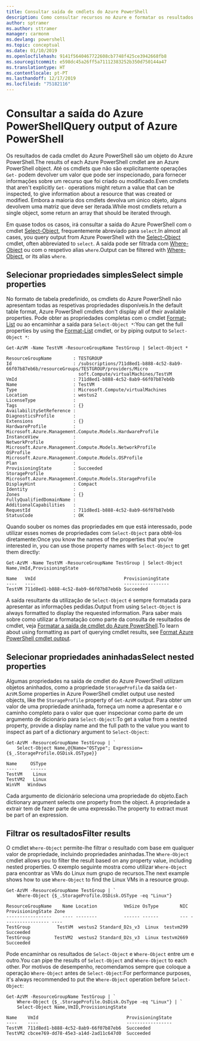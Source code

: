 ```yaml
---
title: Consultar saída de cmdlets do Azure PowerShell
description: Como consultar recursos no Azure e formatar os resultados.
author: sptramer
ms.author: sttramer
manager: carmonm
ms.devlang: powershell
ms.topic: conceptual
ms.date: 01/10/2019
ms.openlocfilehash: 9141f5640467722608cb7748f425ce3942668fb8
ms.sourcegitcommit: e598dc45a26ff5a71112383252b350d750144a47
ms.translationtype: HT
ms.contentlocale: pt-PT
ms.lasthandoff: 12/17/2019
ms.locfileid: "75182116"
---
```

# <a name="query-output-of-azure-powershell"></a><span data-ttu-id="2ce63-103">Consultar a saída do Azure PowerShell</span><span class="sxs-lookup"><span data-stu-id="2ce63-103">Query output of Azure PowerShell</span></span> 

<span data-ttu-id="2ce63-104">Os resultados de cada cmdlet do Azure PowerShell são um objeto do Azure PowerShell.</span><span class="sxs-lookup"><span data-stu-id="2ce63-104">The results of each Azure PowerShell cmdlet are an Azure PowerShell object.</span></span> <span data-ttu-id="2ce63-105">Até os cmdlets que não são explicitamente operações `Get-` podem devolver um valor que pode ser inspecionado, para fornecer informações sobre um recurso que foi criado ou modificado.</span><span class="sxs-lookup"><span data-stu-id="2ce63-105">Even cmdlets that aren't explicitly `Get-` operations might return a value that can be inspected, to give information about a resource that was created or modified.</span></span> <span data-ttu-id="2ce63-106">Embora a maioria dos cmdlets devolva um único objeto, alguns devolvem uma matriz que deve ser iterada.</span><span class="sxs-lookup"><span data-stu-id="2ce63-106">While most cmdlets return a single object, some return an array that should be iterated through.</span></span>

<span data-ttu-id="2ce63-107">Em quase todos os casos, irá consultar a saída do Azure PowerShell com o cmdlet [Select-Object](/powershell/module/Microsoft.PowerShell.Utility/Select-Object), frequentemente abreviado para `select`.</span><span class="sxs-lookup"><span data-stu-id="2ce63-107">In almost all cases, you query output from Azure PowerShell with the [Select-Object](/powershell/module/Microsoft.PowerShell.Utility/Select-Object) cmdlet, often abbreviated to `select`.</span></span> <span data-ttu-id="2ce63-108">A saída pode ser filtrada com [Where-Object](/powershell/module/Microsoft.PowerShell.Core/Where-Object) ou com o respetivo alias `where`.</span><span class="sxs-lookup"><span data-stu-id="2ce63-108">Output can be filtered with [Where-Object](/powershell/module/Microsoft.PowerShell.Core/Where-Object), or its alias `where`.</span></span>

## <a name="select-simple-properties"></a><span data-ttu-id="2ce63-109">Selecionar propriedades simples</span><span class="sxs-lookup"><span data-stu-id="2ce63-109">Select simple properties</span></span>

<span data-ttu-id="2ce63-110">No formato de tabela predefinido, os cmdlets do Azure PowerShell não apresentam todas as respetivas propriedades disponíveis.</span><span class="sxs-lookup"><span data-stu-id="2ce63-110">In the default table format, Azure PowerShell cmdlets don't display all of their available properties.</span></span> <span data-ttu-id="2ce63-111">Pode obter as propriedades completas com o cmdlet [Format-List](/powershell/module/microsoft.powershell.utility/format-list) ou ao encaminhar a saída para `Select-Object *`:</span><span class="sxs-lookup"><span data-stu-id="2ce63-111">You can get the full properties by using the [Format-List](/powershell/module/microsoft.powershell.utility/format-list) cmdlet, or by piping output to `Select-Object *`:</span></span>

```azurepowershell-interactive
Get-AzVM -Name TestVM -ResourceGroupName TestGroup | Select-Object *
```

```output
ResourceGroupName        : TESTGROUP
Id                       : /subscriptions/711d8ed1-b888-4c52-8ab9-66f07b87eb6b/resourceGroups/TESTGROUP/providers/Micro
                           soft.Compute/virtualMachines/TestVM
VmId                     : 711d8ed1-b888-4c52-8ab9-66f07b87eb6b
Name                     : TestVM
Type                     : Microsoft.Compute/virtualMachines
Location                 : westus2
LicenseType              :
Tags                     : {}
AvailabilitySetReference :
DiagnosticsProfile       :
Extensions               : {}
HardwareProfile          : Microsoft.Azure.Management.Compute.Models.HardwareProfile
InstanceView             :
NetworkProfile           : Microsoft.Azure.Management.Compute.Models.NetworkProfile
OSProfile                : Microsoft.Azure.Management.Compute.Models.OSProfile
Plan                     :
ProvisioningState        : Succeeded
StorageProfile           : Microsoft.Azure.Management.Compute.Models.StorageProfile
DisplayHint              : Compact
Identity                 :
Zones                    : {}
FullyQualifiedDomainName :
AdditionalCapabilities   :
RequestId                : 711d8ed1-b888-4c52-8ab9-66f07b87eb6b
StatusCode               : OK
```

<span data-ttu-id="2ce63-112">Quando souber os nomes das propriedades em que está interessado, pode utilizar esses nomes de propriedades com `Select-Object` para obtê-los diretamente:</span><span class="sxs-lookup"><span data-stu-id="2ce63-112">Once you know the names of the properties that you're interested in, you can use those property names with `Select-Object` to get them directly:</span></span>

```azurepowershell-interactive
Get-AzVM -Name TestVM -ResourceGroupName TestGroup | Select-Object Name,VmId,ProvisioningState
```

```output
Name   VmId                                 ProvisioningState
----   ----                                 -----------------
TestVM 711d8ed1-b888-4c52-8ab9-66f07b87eb6b Succeeded
```

<span data-ttu-id="2ce63-113">A saída resultante da utilização de `Select-Object` é sempre formatada para apresentar as informações pedidas.</span><span class="sxs-lookup"><span data-stu-id="2ce63-113">Output from using `Select-Object` is always formatted to display the requested information.</span></span> <span data-ttu-id="2ce63-114">Para saber mais sobre como utilizar a formatação como parte da consulta de resultados de cmdlet, veja [Formatar a saída de cmdlet do Azure PowerShell](formatting-output.md).</span><span class="sxs-lookup"><span data-stu-id="2ce63-114">To learn about using formatting as part of querying cmdlet results, see [Format Azure PowerShell cmdlet output](formatting-output.md).</span></span>

## <a name="select-nested-properties"></a><span data-ttu-id="2ce63-115">Selecionar propriedades aninhadas</span><span class="sxs-lookup"><span data-stu-id="2ce63-115">Select nested properties</span></span>

<span data-ttu-id="2ce63-116">Algumas propriedades na saída de cmdlet do Azure PowerShell utilizam objetos aninhados, como a propriedade `StorageProfile` da saída `Get-AzVM`.</span><span class="sxs-lookup"><span data-stu-id="2ce63-116">Some properties in Azure PowerShell cmdlet output use nested objects, like the `StorageProfile` property of `Get-AzVM` output.</span></span> <span data-ttu-id="2ce63-117">Para obter um valor de uma propriedade aninhada, forneça um nome a apresentar e o caminho completo para o valor que quer inspecionar como parte de um argumento de dicionário para `Select-Object`:</span><span class="sxs-lookup"><span data-stu-id="2ce63-117">To get a value from a nested property, provide a display name and the full path to the value you want to inspect as part of a dictionary argument to `Select-Object`:</span></span>

```azurepowershell-interactive
Get-AzVM -ResourceGroupName TestGroup | `
    Select-Object Name,@{Name="OSType"; Expression={$_.StorageProfile.OSDisk.OSType}}
```

```output
Name     OSType
----     ------
TestVM    Linux
TestVM2   Linux
WinVM   Windows
```

<span data-ttu-id="2ce63-118">Cada argumento de dicionário seleciona uma propriedade do objeto.</span><span class="sxs-lookup"><span data-stu-id="2ce63-118">Each dictionary argument selects one property from the object.</span></span> <span data-ttu-id="2ce63-119">A propriedade a extrair tem de fazer parte de uma expressão.</span><span class="sxs-lookup"><span data-stu-id="2ce63-119">The property to extract must be part of an expression.</span></span>

## <a name="filter-results"></a><span data-ttu-id="2ce63-120">Filtrar os resultados</span><span class="sxs-lookup"><span data-stu-id="2ce63-120">Filter results</span></span> 

<span data-ttu-id="2ce63-121">O cmdlet `Where-Object` permite-lhe filtrar o resultado com base em qualquer valor de propriedade, incluindo propriedades aninhadas.</span><span class="sxs-lookup"><span data-stu-id="2ce63-121">The `Where-Object` cmdlet allows you to filter the result based on any property value, including nested properties.</span></span> <span data-ttu-id="2ce63-122">O exemplo seguinte mostra como utilizar `Where-Object` para encontrar as VMs do Linux num grupo de recursos.</span><span class="sxs-lookup"><span data-stu-id="2ce63-122">The next example shows how to use `Where-Object` to find the Linux VMs in a resource group.</span></span>

```azurepowershell-interactive
Get-AzVM -ResourceGroupName TestGroup | `
    Where-Object {$_.StorageProfile.OSDisk.OSType -eq "Linux"}
```

```output
ResourceGroupName    Name Location          VmSize OsType        NIC ProvisioningState Zone
-----------------    ---- --------          ------ ------        --- ----------------- ----
TestGroup          TestVM  westus2 Standard_D2s_v3  Linux  testvm299         Succeeded
TestGroup         TestVM2  westus2 Standard_D2s_v3  Linux testvm2669         Succeeded
```

<span data-ttu-id="2ce63-123">Pode encaminhar os resultados de `Select-Object` e `Where-Object` entre um e outro.</span><span class="sxs-lookup"><span data-stu-id="2ce63-123">You can pipe the results of `Select-Object` and `Where-Object` to each other.</span></span> <span data-ttu-id="2ce63-124">Por motivos de desempenho, recomendamos sempre que coloque a operação `Where-Object` antes de `Select-Object`:</span><span class="sxs-lookup"><span data-stu-id="2ce63-124">For performance purposes, it's always recommended to put the `Where-Object` operation before `Select-Object`:</span></span>

```azurepowershell-interactive
Get-AzVM -ResourceGroupName TestGroup | `
    Where-Object {$_.StorageProfile.OsDisk.OsType -eq "Linux"} | `
    Select-Object Name,VmID,ProvisioningState
```

```output
Name    VmId                                 ProvisioningState
----    ----                                 -----------------
TestVM  711d8ed1-b888-4c52-8ab9-66f07b87eb6  Succeeded
TestVM2 cbcee769-dd78-45e3-a14d-2ad11c647d0  Succeeded
```